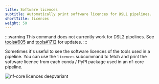 ```yaml
---
title: Software licences
subtitle: Automatically print software licences for DSL1 pipelines.
shortTitle: licences
weight: 50
---
```


:::warning
This command does not currently work for DSL2 pipelines.
See [tools#905](https://github.com/nf-core/tools/issues/905)
and [tools#1712](https://github.com/nf-core/tools/issues/1712) for updates.
:::

Sometimes it's useful to see the software licences of the tools used in a pipeline.
You can use the `licences` subcommand to fetch and print the software licence from each conda / PyPI package used in an nf-core pipeline.

<!-- RICH-CODEX
timeout: 10
-->

![`nf-core licences deepvariant`](/images/tools/nf-core-licences.svg)
